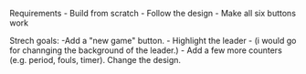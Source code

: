 Requirements
    - Build from scratch 
    - Follow the design
    - Make all six buttons work


Strech goals:
    -Add a "new game" button.
    - Highlight the leader - (i would go for channging the background of the leader.)
    - Add a few more counters (e.g. period, fouls, timer).
    Change the design.